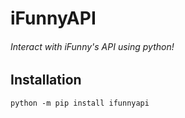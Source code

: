 # iFunnyAPI
###### Interact with iFunny's API using python!

## Installation
```
python -m pip install ifunnyapi
```